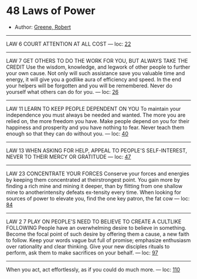 # 48 Laws of Power

* Author: [Greene, Robert]()









---
LAW 6 COURT ATTENTION AT ALL COST — loc: [22]()

---
LAW 7 GET OTHERS TO DO THE WORK FOR YOU, BUT ALWAYS TAKE THE CREDIT Use the wisdom, knowledge, and legwork of other people to further your own cause. Not only will such assistance save you valuable time and energy, it will give you a godlike aura of efficiency and speed. In the end your helpers will be forgotten and you will be remembered. Never do yourself what others can do for you. — loc: [26]()

---
LAW 11 LEARN TO KEEP PEOPLE DEPENDENT ON YOU To maintain your independence you must always be needed and wanted. The more you are relied on, the more freedom you have. Make people depend on you for their happiness and prosperity and you have nothing to fear. Never teach them enough so that they can do without you. — loc: [40]()

---
LAW 13 WHEN ASKING FOR HELP, APPEAL TO PEOPLE'S SELF-INTEREST, NEVER TO THEIR MERCY OR GRATITUDE — loc: [47]()

---
LAW 23 CONCENTRATE YOUR FORCES Conserve your forces and energies by keeping them concentrated at theirstrongest point. You gain more by finding a rich mine and mining it deeper, than by flitting from one shallow mine to anotherintensity defeats ex-tensity every time. When looking for sources of power to elevate you, find the one key patron, the fat cow — loc: [84]()

---
LAW 2 7 PLAY ON PEOPLE'S NEED TO BELIEVE TO CREATE A CULTLIKE FOLLOWING People have an overwhelming desire to believe in something. Become the focal point of such desire by offering them a cause, a new faith to follow. Keep your words vague but full of promise; emphasize enthusiasm over rationality and clear thinking. Give your new disciples rituals to perform, ask them to make sacrifices on your behalf. — loc: [97]()

---
When you act, act effortlessly, as if you could do much more. — loc: [110]()

